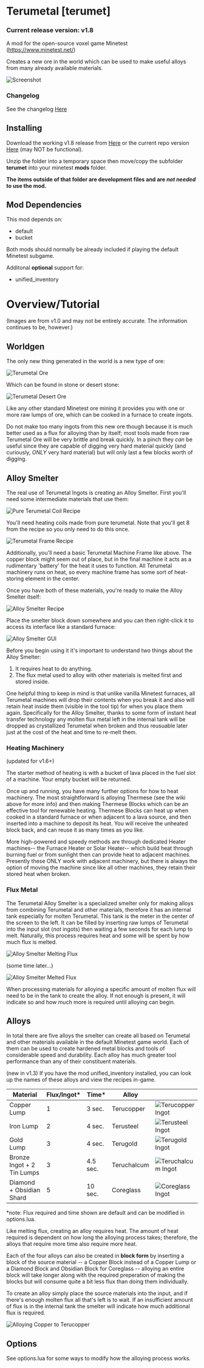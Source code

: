 # Terumetal [terumet]
### Current release version: v1.8
A mod for the open-source voxel game Minetest (https://www.minetest.net/)

Creates a new ore in the world which can be used to make useful alloys from many already available materials.

![Screenshot](https://github.com/Terumoc/terumet/blob/master/terumet/screenshot.png)

### Changelog
See the changelog [Here](changelog.md)

## Installing
Download the working v1.8 release from [Here](https://github.com/Terumoc/terumet/releases/tag/v1.8)
or the current repo version [Here](https://github.com/Terumoc/terumet/archive/master.zip) (may NOT be functional).

Unzip the folder into a temporary space then move/copy the subfolder **terumet** into your minetest **mods** folder.

**The items outside of that folder are development files and are *not needed* to use the mod.**

## Mod Dependencies
This mod depends on:
* default
* bucket

Both mods should normally be already included if playing the default Minetest subgame.

Additonal **optional** support for:
* unified_inventory

# Overview/Tutorial

(Images are from v1.0 and may not be entirely accurate. The information continues to be, however.)

## Worldgen
The only new thing generated in the world is a new type of ore:

![Terumetal Ore](tutorial/ore_stone.png)

Which can be found in stone or desert stone:

![Terumetal Desert Ore](tutorial/ore_desert_stone.png)

Like any other standard Minetest ore mining it provides you with one or more raw lumps of ore, which can be cooked in a furnace to create ingots.

Do not make too many ingots from this new ore though because it is much better used as a flux for alloying than by itself; most tools made from raw Terumetal Ore will be very brittle and break quickly. In a pinch they *can* be useful since they are capable of digging very hard material quickly (and curiously, *ONLY* very hard material) but will only last a few blocks worth of digging.

## Alloy Smelter
The real use of Terumetal Ingots is creating an Alloy Smelter. First you'll need some intermediate materials that use them:

![Pure Terumetal Coil Recipe](tutorial/coil_recipe.PNG)

You'll need heating coils made from pure terumetal. Note that you'll get 8 from the recipe so you only need to do this once.

![Terumetal Frame Recipe](tutorial/frame_recipe.PNG)

Additionally, you'll need a basic Terumetal Machine Frame like above. The copper block might seem out of place, but in the final machine it acts as a rudimentary 'battery' for the heat it uses to function. All Terumetal machinery runs on heat, so every machine frame has some sort of heat-storing element in the center.

Once you have both of these materials, you're ready to make the Alloy Smelter itself:

![Alloy Smelter Recipe](tutorial/smelter_recipe.png)

Place the smelter block down somewhere and you can then right-click it to access its interface like a standard furnace:

![Alloy Smelter GUI](tutorial/smelter_gui.png)

Before you begin using it it's important to understand two things about the Alloy Smelter:
1. It requires heat to do anything.
2. The flux metal used to alloy with other materials is melted first and stored inside.

One helpful thing to keep in mind is that unlike vanilla Minetest furnaces, all Terumetal machines will drop their contents when you break it and also will retain heat inside them (visible in the tool tip) for when you place them again. Specifically for the Alloy Smelter, thanks to some form of instant heat transfer technology any molten flux metal left in the internal tank will be dropped as crystallized Terumetal when broken and thus reusuable later just at the cost of the heat and time to re-melt them.

### Heating Machinery
(updated for v1.6+)

The starter method of heating is with a bucket of lava placed in the fuel slot of a machine. Your empty bucket will be returned.

Once up and running, you have many further options for how to heat machinery. The most straightforward is alloying Thermese (see the wiki above for more info) and then making Thermese Blocks which can be an effective tool for renewable heating. Thermese Blocks can heat up when cooked in a standard furnace or when adjacent to a lava source, and then inserted into a machine to deposit its heat. You will receive the unheated block back, and can reuse it as many times as you like.

More high-powered and speedy methods are through dedicated Heater machines-- the Furnace Heater or Solar Heater-- which build heat through burning fuel or from sunlight then can provide heat to adjacent machines. Presently these ONLY work with adjacent machinery, but there is always the option of moving the machine since like all other machines, they retain their stored heat when broken.

### Flux Metal
The Terumetal Alloy Smelter is a specialized smelter only for making alloys from combining Terumetal and other materials, therefore it has an internal tank especially for molten Terumetal. This tank is the meter in the center of the screen to the left. It can be filled by inserting raw lumps of Terumetal into the input slot (*not* ingots) then waiting a few seconds for each lump to melt. Naturally, this process requires heat and some will be spent by how much flux is melted.

![Alloy Smelter Melting Flux](tutorial/smelter_melting_flux.png)

(some time later...)

![Alloy Smelter Melted Flux](tutorial/smelter_melting_flux_2.png)

When processing materials for alloying a specific amount of molten flux will need to be in the tank to create the alloy. If not enough is present, it will indicate so and how much more is required until alloying can begin.

## Alloys
In total there are five alloys the smelter can create all based on Terumetal and other materials available in the default Minetest game world. Each of them can be used to create hardened metal blocks and tools of considerable speed and durability. Each alloy has much greater tool performance than any of their constituent materials.

(new in v1.3) If you have the mod unified_inventory installed, you can look up the names of these alloys and view the recipes in-game.

| Material | Flux/Ingot* | Time* | Alloy |  |
|----------------------------|-------------|---------|------------|----------------------|
| Copper Lump | 1 | 3 sec. | Terucopper | ![Terucopper Ingot](terumet/textures/terumet_ingot_tcop.png) |
| Iron Lump | 2 | 4 sec. | Terusteel | ![Terusteel Ingot](terumet/textures/terumet_ingot_tste.png) |
| Gold Lump | 3 | 4 sec. | Terugold | ![Terugold Ingot](terumet/textures/terumet_ingot_tgol.png) |
| Bronze Ingot + 2 Tin Lumps | 3 | 4.5 sec. | Teruchalcum | ![Teruchalcum Ingot](terumet/textures/terumet_ingot_tcha.png) |
| Diamond + Obsidian Shard | 5 | 10 sec. | Coreglass | ![Coreglass Ingot](terumet/textures/terumet_ingot_cgls.png) |

*note: Flux required and time shown are default and can be modified in options.lua.

Like melting flux, creating an alloy requires heat. The amount of heat required is dependent on how long the alloying process takes; therefore, the alloys that require more time also require more heat.

Each of the four alloys can also be created in **block form** by inserting a block of the source material -- a Copper Block instead of a Copper Lump or a Diamond Block and Obsidian Block for Coreglass -- alloying an entire block will take longer along with the required preperation of making the blocks but will consume quite a bit less flux than doing them individually.

To create an alloy simply place the source materials into the input, and if there's enough molten flux all that's left is to wait. If an insufficient amount of flux is in the internal tank the smelter will indicate how much additional flux is required.

![Alloying Copper to Terucopper](tutorial/smelter_alloying.png)

## Options
See options.lua for some ways to modify how the alloying process works.

